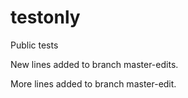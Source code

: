# testonly
Public tests

New lines added to branch master-edits.

More lines added to branch master-edit.

